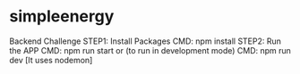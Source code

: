 # simpleenergy
Backend Challenge
STEP1: Install Packages
CMD: npm install
STEP2: Run the APP
CMD: npm run start
or (to run in development mode)
CMD: npm run dev
[It uses nodemon]